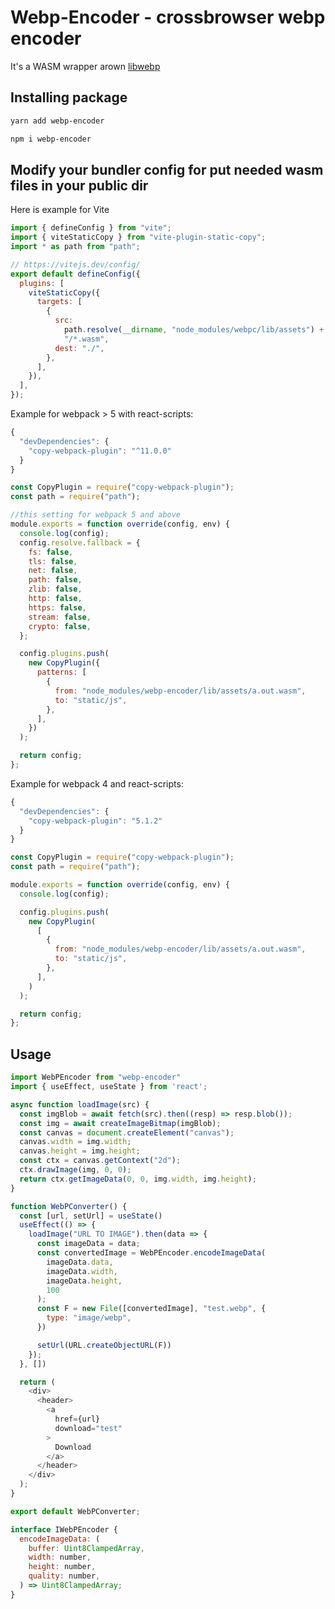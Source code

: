 # Webp-Encoder - crossbrowser webp encoder

It's a WASM wrapper arown [libwebp](https://github.com/webmproject/libwebp.git)

## Installing package

```bash
yarn add webp-encoder
```

```bash
npm i webp-encoder
```

## Modify your bundler config for put needed wasm files in your public dir

Here is example for Vite

```javascript
import { defineConfig } from "vite";
import { viteStaticCopy } from "vite-plugin-static-copy";
import * as path from "path";

// https://vitejs.dev/config/
export default defineConfig({
  plugins: [
    viteStaticCopy({
      targets: [
        {
          src:
            path.resolve(__dirname, "node_modules/webpc/lib/assets") +
            "/*.wasm",
          dest: "./",
        },
      ],
    }),
  ],
});
```

Example for webpack > 5 with react-scripts:

```javascript
{
  "devDependencies": {
    "copy-webpack-plugin": "^11.0.0"
  }
}
```

```javascript
const CopyPlugin = require("copy-webpack-plugin");
const path = require("path");

//this setting for webpack 5 and above
module.exports = function override(config, env) {
  console.log(config);
  config.resolve.fallback = {
    fs: false,
    tls: false,
    net: false,
    path: false,
    zlib: false,
    http: false,
    https: false,
    stream: false,
    crypto: false,
  };

  config.plugins.push(
    new CopyPlugin({
      patterns: [
        {
          from: "node_modules/webp-encoder/lib/assets/a.out.wasm",
          to: "static/js",
        },
      ],
    })
  );

  return config;
};
```

Example for webpack 4 and react-scripts:
```javascript
{
  "devDependencies": {
    "copy-webpack-plugin": "5.1.2"
  }
}
```
```javascript
const CopyPlugin = require("copy-webpack-plugin");
const path = require("path");

module.exports = function override(config, env) {
  console.log(config);

  config.plugins.push(
    new CopyPlugin(
      [
        {
          from: "node_modules/webp-encoder/lib/assets/a.out.wasm",
          to: "static/js",
        },
      ],
    )
  );

  return config;
};
```

## Usage

```javascript
import WebPEncoder from "webp-encoder"
import { useEffect, useState } from 'react';

async function loadImage(src) {
  const imgBlob = await fetch(src).then((resp) => resp.blob());
  const img = await createImageBitmap(imgBlob);
  const canvas = document.createElement("canvas");
  canvas.width = img.width;
  canvas.height = img.height;
  const ctx = canvas.getContext("2d");
  ctx.drawImage(img, 0, 0);
  return ctx.getImageData(0, 0, img.width, img.height);
}

function WebPConverter() {
  const [url, setUrl] = useState()
  useEffect(() => {
    loadImage("URL TO IMAGE").then(data => {
      const imageData = data;
      const convertedImage = WebPEncoder.encodeImageData(
        imageData.data,
        imageData.width,
        imageData.height,
        100
      );
      const F = new File([convertedImage], "test.webp", {
        type: "image/webp",
      })

      setUrl(URL.createObjectURL(F))
    });
  }, [])

  return (
    <div>
      <header>
        <a
          href={url}
          download="test"
        >
          Download
        </a>
      </header>
    </div>
  );
}

export default WebPConverter;
```

```javascript
interface IWebPEncoder {
  encodeImageData: (
    buffer: Uint8ClampedArray,
    width: number,
    height: number,
    quality: number,
  ) => Uint8ClampedArray;
}
```
